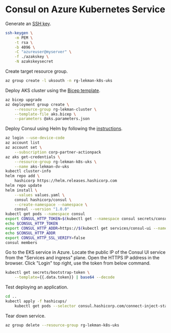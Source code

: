 # Consul on Azure Kubernetes Service

Generate an [SSH key](./azakskey.pub).

```bash
ssh-keygen \
    -m PEM \
    -t rsa \
    -b 4096 \
    -C "azureuser@myserver" \
    -f ./azakskey \
    -N azakskeysecret
```

Create target resource group.

```bash
az group create -l uksouth -n rg-lekman-k8s-uks
```

Deploy AKS cluster using the [Bicep template](./aks.bicep).

```bash
az bicep upgrade
az deployment group create \
    --resource-group rg-lekman-cluster \
    --template-file aks.bicep \
    --parameters @aks.parameters.json
```

Deploy Consul using Helm by following the [instructions](https://developer.hashicorp.com/consul/tutorials/kubernetes/kubernetes-aks-azure).

```bash
az login --use-device-code
az account list
az account set \
    --subscription corp-partner-actionpack
az aks get-credentials \
    --resource-group rg-lekman-k8s-uks \
    --name aks-lekman-dv-uks
kubectl cluster-info
helm repo add \
    hashicorp https://helm.releases.hashicorp.com
helm repo update
helm install \
    --values values.yaml \
    consul hashicorp/consul \
    --create-namespace --namespace \
    consul --version "1.0.0"
kubectl get pods --namespace consul
export CONSUL_HTTP_TOKEN=$(kubectl get --namespace consul secrets/consul-bootstrap-acl-token --template={{.data.token}} | base64 -d)
echo $CONSUL_HTTP_TOKEN 
export CONSUL_HTTP_ADDR=https://$(kubectl get services/consul-ui --namespace consul -o jsonpath='{.status.loadBalancer.ingress[0].ip}')
echo $CONSUL_HTTP_ADDR 
export CONSUL_HTTP_SSL_VERIFY=false
consul members
```

Go to the EKS service in Azure. Locate the public IP of the Consul UI service from the "Services and ingress" plane. Open the HTTPS IP address in the browser. Click "Login" top right, use the token from below command.

```bash
kubectl get secrets/bootstrap-token \
    --template={{.data.token}} | base64 --decode
```

Test deploying an application.

```bash
cd ..
kubectl apply -f hashicups/
    kubectl get pods --selector consul.hashicorp.com/connect-inject-status=injected
```

Tear down service.

```bash
az group delete --resource-group rg-lekman-k8s-uks
```
